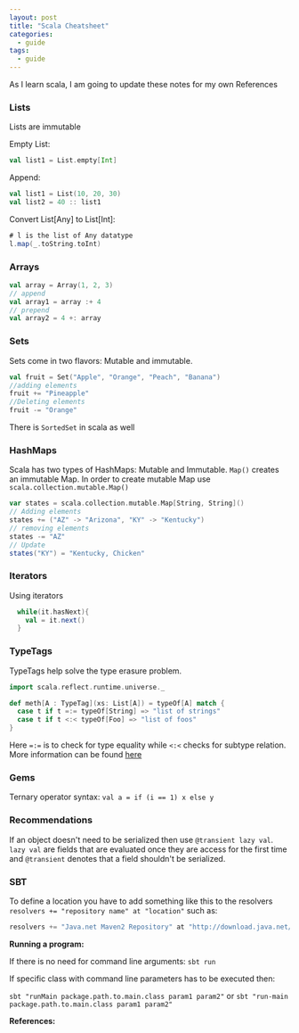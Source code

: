 ```yaml
---
layout: post
title: "Scala Cheatsheet"
categories:
  - guide
tags:
  - guide
---
```

As I learn scala, I am going to update these notes for my own References

### Lists
Lists are immutable

Empty List:
```scala
val list1 = List.empty[Int]
```

Append:
```scala
val list1 = List(10, 20, 30)
val list2 = 40 :: list1
```

Convert List[Any] to List[Int]:
```scala
# l is the list of Any datatype
l.map(_.toString.toInt)
```

### Arrays
```scala
val array = Array(1, 2, 3)
// append
val array1 = array :+ 4
// prepend
val array2 = 4 +: array
```

### Sets
Sets come in two flavors: Mutable and immutable.

```scala
val fruit = Set("Apple", "Orange", "Peach", "Banana")
//adding elements
fruit += "Pineapple"
//Deleting elements
fruit -= "Orange"
```
There is `SortedSet` in scala as well

### HashMaps
Scala has two types of HashMaps: Mutable and Immutable.
`Map()` creates an immutable Map. In order to create mutable Map use `scala.collection.mutable.Map()`
```scala
var states = scala.collection.mutable.Map[String, String]()
// Adding elements
states += ("AZ" -> "Arizona", "KY" -> "Kentucky")
// removing elements
states -= "AZ"
// Update
states("KY") = "Kentucky, Chicken"
```


### Iterators
Using iterators
```scala
  while(it.hasNext){
    val = it.next()
  }
```

### TypeTags
TypeTags help solve the type erasure problem.

```scala
import scala.reflect.runtime.universe._

def meth[A : TypeTag](xs: List[A]) = typeOf[A] match {
  case t if t =:= typeOf[String] => "list of strings"
  case t if t <:< typeOf[Foo] => "list of foos"
}
```
Here `=:=` is to check for type equality while `<:<` checks for subtype relation. More information can be found [here](https://stackoverflow.com/questions/12218641/scala-what-is-a-typetag-and-how-do-i-use-it)

### Gems
Ternary operator syntax:
`val a = if (i == 1) x else y`

### Recommendations
If an object doesn't need to be serialized then use `@transient lazy val`. `lazy val` are fields that are evaluated once they are access for the first time and `@transient` denotes that a field shouldn't be serialized.

### SBT
To define a location you have to add something like this to the resolvers `resolvers += "repository name" at "location"` such as:
```Scala
resolvers += "Java.net Maven2 Repository" at "http://download.java.net/maven/2/"
```

**Running a program:**

If there is no need for command line arguments:
`sbt run`

If specific class with command line parameters has to be executed then:

`sbt "runMain package.path.to.main.class param1 param2"`
or
`sbt "run-main package.path.to.main.class param1 param2"`

**References:**

